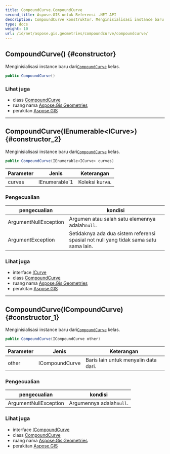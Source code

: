 ```yaml
---
title: CompoundCurve.CompoundCurve
second_title: Aspose.GIS untuk Referensi .NET API
description: CompoundCurve konstruktor. Menginisialisasi instance baru dariCompoundCurve kelas.
type: docs
weight: 10
url: /id/net/aspose.gis.geometries/compoundcurve/compoundcurve/
---
```

## CompoundCurve() {#constructor}

Menginisialisasi instance baru dari[`CompoundCurve`](../) kelas.

```csharp
public CompoundCurve()
```

### Lihat juga

* class [CompoundCurve](../)
* ruang nama [Aspose.Gis.Geometries](../../compoundcurve/)
* perakitan [Aspose.GIS](../../../)

---

## CompoundCurve(IEnumerable&lt;ICurve&gt;) {#constructor_2}

Menginisialisasi instance baru dari[`CompoundCurve`](../) kelas.

```csharp
public CompoundCurve(IEnumerable<ICurve> curves)
```

| Parameter | Jenis | Keterangan |
| --- | --- | --- |
| curves | IEnumerable`1 | Koleksi kurva. |

### Pengecualian

| pengecualian | kondisi |
| --- | --- |
| ArgumentNullException | Argumen atau salah satu elemennya adalah`null`. |
| ArgumentException | Setidaknya ada dua sistem referensi spasial not null yang tidak sama satu sama lain. |

### Lihat juga

* interface [ICurve](../../icurve/)
* class [CompoundCurve](../)
* ruang nama [Aspose.Gis.Geometries](../../compoundcurve/)
* perakitan [Aspose.GIS](../../../)

---

## CompoundCurve(ICompoundCurve) {#constructor_1}

Menginisialisasi instance baru dari[`CompoundCurve`](../) kelas.

```csharp
public CompoundCurve(ICompoundCurve other)
```

| Parameter | Jenis | Keterangan |
| --- | --- | --- |
| other | ICompoundCurve | Baris lain untuk menyalin data dari. |

### Pengecualian

| pengecualian | kondisi |
| --- | --- |
| ArgumentNullException | Argumennya adalah`null`. |

### Lihat juga

* interface [ICompoundCurve](../../icompoundcurve/)
* class [CompoundCurve](../)
* ruang nama [Aspose.Gis.Geometries](../../compoundcurve/)
* perakitan [Aspose.GIS](../../../)


